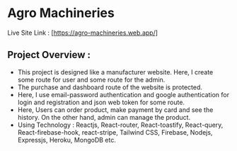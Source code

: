 # Agro Machineries

Live Site Link : [https://agro-machineries.web.app/]

## Project Overview :

* This project is designed like a manufacturer website. Here, I create some route for user and some route for the admin.
* The purchase and dashboard route of the website is protected.
* Here, I use email-password authentication and google authentication for login and registration and json web token for some route.
* Here, Users can order product, make payment by card and see the history. On the other hand, admin can manage the product.
* Using Technology : Reactjs, React-router, React-toastify, React-query, React-firebase-hook, react-stripe, Tailwind CSS, Firebase, Nodejs, Expressjs, Heroku, MongoDB  etc.
